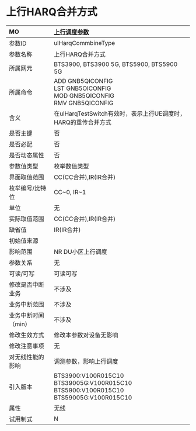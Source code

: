 # 上行HARQ合并方式<table><thread><tr><th align = "left">MO</th><th align = "left"><a href = "index.html#上行HARQ合并方式-13">上行调度参数</a></td></tr></thread><tbody><tr><td>参数ID</td><td>ulHarqCommbineType</td></tr><tr><td>参数名称</td><td>上行HARQ合并方式</td></tr><tr><td>所属网元</td><td>BTS3900, BTS3900 5G, BTS5900, BTS5900 5G</td></tr><tr><td>所属命令</td><td>ADD GNB5QICONFIG<br>LST GNB5OICONFIG<br>MOD GNB5QICONFIG<br>RMV GNB5QICONFIG</td></tr><tr><td>含义</td><td>在ulHarqTestSwitch有效时，表示上行UE调度时，HARQ的重传合并方式</td></tr><tr><td>是否主键</td><td>否</td></tr><tr><td>是否必配</td><td>否</td></tr><tr><td>是否动态属性</td><td>否</td></tr><tr><td>参数值类型</td><td>枚举数值类型</td></tr><tr><td>界面取值范围</td><td>CC(CC合并),IR(IR合并)</td></tr><tr><td>枚举编号/比特位</td><td>CC~0,
IR~1</td></tr><tr><td>单位</td><td>无</td></tr><tr><td>实际取值范围</td><td>CC(CC合并),IR(IR合并)</td></tr><tr><td>缺省值</td><td>IR(IR合并)</td></tr><tr><td>初始值来源</td><td></td></tr><tr><td>影响范围</td><td>NR DU小区上行调度</td></tr><tr><td>参数关系</td><td>无</td></tr><tr><td>可读/可写</td><td>可读可写</td></tr><tr><td>修改是否中断业务</td><td>不涉及</td></tr><tr><td>业务中断范围</td><td>不涉及</td></tr><tr><td>业务中断时间（min）</td><td>不涉及</td></tr><tr><td>修改生效方式</td><td>修改本参数对设备无影响</td></tr><tr><td>修改注意事项</td><td>无</td></tr><tr><td>对无线性能的影响</td><td>调测参数，影响上行调度</td></tr><tr><td>引入版本</td><td>BTS3900:V100R015C10<br>BTS39005G:V100R015C10<br>BTS5900:V100R015C10<br>BTS59005G:V100R015C10</td></tr><tr><td>属性</td><td>无线</td></tr><tr><td>试用制式</td><td>N</td></tr></tbody></table>